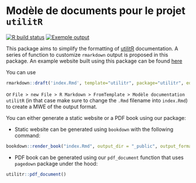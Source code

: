 # Modèle de documents pour le projet `utilitR`

<!-- badges: start -->
[![R build status](https://github.com/InseeFrLab/utilitr-template/workflows/R-CMD-check/badge.svg)](https://github.com/InseeFrLab/utilitr-template/actions)
[![Exemple output](https://github.com/InseeFrLab/utilitr-template/workflows/Example%20output/badge.svg)](https://github.com/InseeFrLab/utilitr-template/actions)
<!-- badges: end -->

This package aims to simplify the formatting of [utilitR](www.book.utilitr.org)
documentation. A series of function to customize `rmarkdown` output is proposed
in this package. An example website built using this package
can be found [here](https://awesome-volhard-d6d842.netlify.app)

You can use 

```r
rmarkdown::draft('index.Rmd', template="utilitr", package="utilitr", edit = FALSE)
```

or `File > new File > R Markdown > FromTemplate > Modèle documentation utilitR`
(in that case make sure to change the `.Rmd` filename into `index.Rmd`) to 
create a MWE of the output format. 

You can either generate a static website or a PDF book using our package:

* Static website can be generated using `bookdown` with the following 
command: 
```r
bookdown::render_book("index.Rmd", output_dir = "_public", output_format = "utilitr::html_document")
```
* PDF book can be generated using our `pdf_document` function that uses
`pagedown` package under the hood:
```r
utilitr::pdf_document()
```
